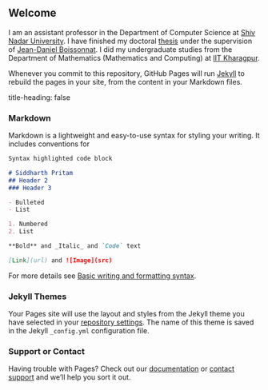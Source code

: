 ## Welcome

I am an assistant professor in the Department of Computer Science at [Shiv Nadar University](https://snu.edu.in/home). I have finished my doctoral [thesis](https://hal.inria.fr/tel-02962587v2/document#:~:text=The%20basic%20idea%20is%20to,PH%20as%20the%20initial%20one.) under the supervision of [Jean-Daniel Boissonnat](https://www-sop.inria.fr/members/Jean-Daniel.Boissonnat/). I did my undergraduate studies from the Department of Mathematics (Mathematics and Computing) at [IIT Kharagpur](http://www.iitkgp.ac.in/).

Whenever you commit to this repository, GitHub Pages will run [Jekyll](https://jekyllrb.com/) to rebuild the pages in your site, from the content in your Markdown files.

title-heading: false
### Markdown

Markdown is a lightweight and easy-to-use syntax for styling your writing. It includes conventions for

```markdown
Syntax highlighted code block

# Siddharth Pritam
## Header 2
### Header 3

- Bulleted
- List

1. Numbered
2. List

**Bold** and _Italic_ and `Code` text

[Link](url) and ![Image](src)
```

For more details see [Basic writing and formatting syntax](https://docs.github.com/en/github/writing-on-github/getting-started-with-writing-and-formatting-on-github/basic-writing-and-formatting-syntax).

### Jekyll Themes

Your Pages site will use the layout and styles from the Jekyll theme you have selected in your [repository settings](https://github.com/siddharthpritam/siddharthpritam.github.io/settings/pages). The name of this theme is saved in the Jekyll `_config.yml` configuration file.

### Support or Contact

Having trouble with Pages? Check out our [documentation](https://docs.github.com/categories/github-pages-basics/) or [contact support](https://support.github.com/contact) and we’ll help you sort it out.
